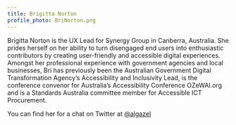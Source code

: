 ```yaml
---
title: Brigitta Norton
profile_photo: BriNorton.png
---
```


Brigitta Norton is the UX Lead for Synergy Group in Canberra, Australia. She prides herself on her ability to turn disengaged end users into enthusiastic contributors by creating user-friendly and accessible digital experiences.  Amongst her professional experience with government agencies and local businesses, Bri has previously been the Australian Government Digital Transformation Agency’s Accessibility and Inclusivity Lead, is the conference convenor for Australia’s Accessibility Conference OZeWAI.org and is a Standards Australia committee member for Accessible ICT Procurement.

You can find her for a chat on Twitter at <a href="https://twitter.com/algazel">@algazel</a>

